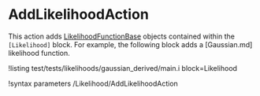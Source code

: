 # AddLikelihoodAction

This action adds [LikelihoodFunctionBase](Likelihood/index.md) objects contained within the `[Likelihood]` block. For example,
the following block adds a [Gaussian.md] likelihood function.

!listing test/tests/likelihoods/gaussian_derived/main.i block=Likelihood

!syntax parameters /Likelihood/AddLikelihoodAction
